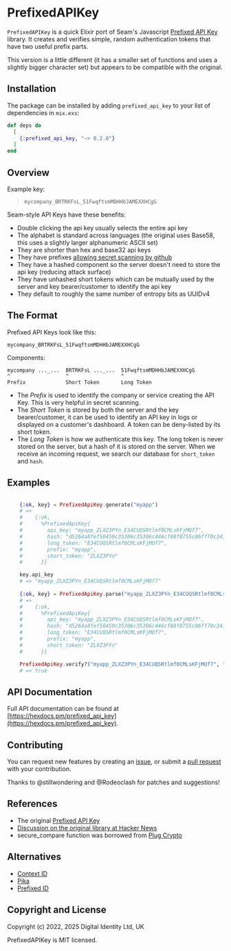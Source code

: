 # PrefixedAPIKey

`PrefixedAPIKey` is a quick Elixir port of Seam's Javascript 
[Prefixed API Key](https://github.com/seamapi/prefixed-api-key) library. 
It creates and verifies simple, random authentication tokens that have two useful prefix parts.

This version is a little different (it has a smaller set of functions and uses a slightly bigger character set) 
but appears to be compatible with the original.

## Installation

The package can be installed by adding `prefixed_api_key` to your list of
dependencies in `mix.exs`:

```elixir
def deps do
  [
    {:prefixed_api_key, "~> 0.2.0"}
  ]
end
```

## Overview

Example key:
> `mycompany_BRTRKFsL_51FwqftsmMDHHbJAMEXXHCgG`

Seam-style API Keys have these benefits:

- Double clicking the api key usually selects the entire api key
- The alphabet is standard across languages (the original uses Base58, this uses a slightly larger alphanumeric ASCII set)
- They are shorter than hex and base32 api keys
- They have prefixes [allowing secret scanning by github](https://docs.github.com/en/code-security/secret-scanning/about-secret-scanning)
- They have a hashed component so the server doesn't need to store the api key (reducing attack surface)
- They have unhashed short tokens which can be mutually used by the server and key bearer/customer to identify the api key
- They default to roughly the same number of entropy bits as UUIDv4

## The Format

Prefixed API Keys look like this:

```
mycompany_BRTRKFsL_51FwqftsmMDHHbJAMEXXHCgG
```

Components:

```
mycompany ..._...  BRTRKFsL ..._...  51FwqftsmMDHHbJAMEXXHCgG
^                  ^                 ^
Prefix             Short Token       Long Token
```

- The *Prefix* is used to identify the company or service creating the API Key.
  This is very helpful in secret scanning.
- The *Short Token* is stored by both the server and the key bearer/customer, it
  can be used to identify an API key in logs or displayed on a customer's
  dashboard. A token can be deny-listed by its short token.
- The *Long Token* is how we authenticate this key. The long token is never stored
  on the server, but a hash of it is stored on the server. When we receive an
  incoming request, we search our database for `short_token` and `hash`.

## Examples
```elixir

    {:ok, key} = PrefixedApiKey.generate("myapp")
    # => 
    #    {:ok,
    #      %PrefixedApiKey{
    #        api_key: "myapp_ZLXZ3PYn_E34CUQSRtlmf0CMLsKFjMOf7",
    #        hash: "d5264a8fef50459c35306c35396c446cf88f8755c06ff70c341eb3fbd606ca44",
    #        long_token: "E34CUQSRtlmf0CMLsKFjMOf7",
    #        prefix: "myapp",
    #        short_token: "ZLXZ3PYn"
    #      }}

    key.api_key
    # => "myapp_ZLXZ3PYn_E34CUQSRtlmf0CMLsKFjMOf7"
    
    {:ok, key} = PrefixedApiKey.parse("myapp_ZLXZ3PYn_E34CUQSRtlmf0CMLsKFjMOf7")
    # => 
    #    {:ok,
    #      %PrefixedApiKey{
    #        api_key: "myapp_ZLXZ3PYn_E34CUQSRtlmf0CMLsKFjMOf7",
    #        hash: "d5264a8fef50459c35306c35396c446cf88f8755c06ff70c341eb3fbd606ca44",
    #        long_token: "E34CUQSRtlmf0CMLsKFjMOf7",
    #        prefix: "myapp",
    #        short_token: "ZLXZ3PYn"
    #      }}

    PrefixedApiKey.verify?("myapp_ZLXZ3PYn_E34CUQSRtlmf0CMLsKFjMOf7", "d5264a8fef50459c35306c35396c446cf88f8755c06ff70c341eb3fbd606ca44")
    # => true

```


## API Documentation

Full API documentation can be found at
[https://hexdocs.pm/prefixed_api_key](https://hexdocs.pm/prefixed_api_key).

## Contributing

You can request new features by creating an [issue](https://github.com/Digital-Identity-Labs/prefixed_api_key/issues),
or submit a [pull request](https://github.com/Digital-Identity-Labs/prefixed_api_key/pulls) with your contribution.

Thanks to @stillwondering and @Rodeoclash for patches and suggestions!

## References

* The original [Prefixed API Key](https://github.com/seamapi/prefixed-api-key)
* [Discussion on the original library at Hacker News](https://news.ycombinator.com/item?id=31333933#31336542)
* secure_compare function was borrowed from [Plug Crypto](https://github.com/elixir-plug/plug_crypto)

## Alternatives

* [Context ID](https://hex.pm/packages/context_id)
* [Pika](https://github.com/ArtieFuzzz/pika)
* [Prefixed ID](https://github.com/oliver-ni/prefixed_id)

## Copyright and License

Copyright (c) 2022, 2025 Digital Identity Ltd, UK

PrefixedAPIKey is MIT licensed.

